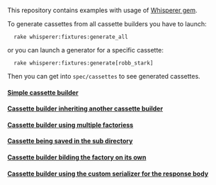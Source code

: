 This repository contains examples with usage of [Whisperer gem](https://github.com/dnesteryuk/whisperer).

To generate cassettes from all cassette builders you have to launch:

```shell
  rake whisperer:fixtures:generate_all
```

or you can launch a generator for a specific cassette:

```shell
  rake whisperer:fixtures:generate[robb_stark]
```

Then you can get into `spec/cassettes` to see generated cassettes.

#### [Simple cassette builder](/spec/cassette_builders/robb_stark.rb)
#### [Cassette builder inheriting another cassette builder](/spec/cassette_builders/inheritance/arya_inherits_robb_stark.rb)
#### [Cassette builder using multiple factoriess](/spec/cassette_builders/starks.rb)
#### [Cassette being saved in the sub directory](/spec/cassette_builders/robb_stark_with_subpath.rb)
#### [Cassette builder bilding the factory on its own](/spec/cassette_builders/john_snow_with_raw_data.rb)
#### [Cassette builder using the custom serializer for the response body](/spec/cassette_builders/robb_sark_in_custom_format.rb)
